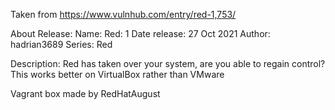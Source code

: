 Taken from https://www.vulnhub.com/entry/red-1,753/ 

About Release:
    Name: Red: 1
    Date release: 27 Oct 2021
    Author: hadrian3689
    Series: Red

Description:
Red has taken over your system, are you able to regain control?
This works better on VirtualBox rather than VMware 

Vagrant box made by RedHatAugust
